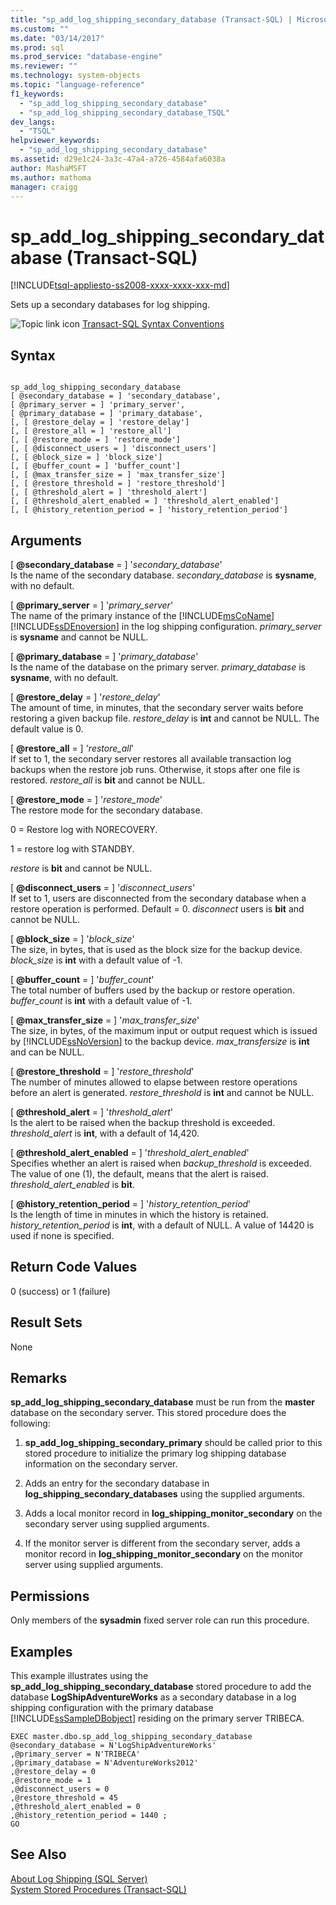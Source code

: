 ```yaml
---
title: "sp_add_log_shipping_secondary_database (Transact-SQL) | Microsoft Docs"
ms.custom: ""
ms.date: "03/14/2017"
ms.prod: sql
ms.prod_service: "database-engine"
ms.reviewer: ""
ms.technology: system-objects
ms.topic: "language-reference"
f1_keywords: 
  - "sp_add_log_shipping_secondary_database"
  - "sp_add_log_shipping_secondary_database_TSQL"
dev_langs: 
  - "TSQL"
helpviewer_keywords: 
  - "sp_add_log_shipping_secondary_database"
ms.assetid: d29e1c24-3a3c-47a4-a726-4584afa6038a
author: MashaMSFT
ms.author: mathoma
manager: craigg
---
```

# sp_add_log_shipping_secondary_database (Transact-SQL)
[!INCLUDE[tsql-appliesto-ss2008-xxxx-xxxx-xxx-md](../../includes/tsql-appliesto-ss2008-xxxx-xxxx-xxx-md.md)]

  Sets up a secondary databases for log shipping.  
  
 ![Topic link icon](../../database-engine/configure-windows/media/topic-link.gif "Topic link icon") [Transact-SQL Syntax Conventions](../../t-sql/language-elements/transact-sql-syntax-conventions-transact-sql.md)  
  
## Syntax  
  
```  
  
sp_add_log_shipping_secondary_database  
[ @secondary_database = ] 'secondary_database',  
[ @primary_server = ] 'primary_server',   
[ @primary_database = ] 'primary_database',  
[, [ @restore_delay = ] 'restore_delay']  
[, [ @restore_all = ] 'restore_all']  
[, [ @restore_mode = ] 'restore_mode']  
[, [ @disconnect_users = ] 'disconnect_users']  
[, [ @block_size = ] 'block_size']  
[, [ @buffer_count = ] 'buffer_count']  
[, [ @max_transfer_size = ] 'max_transfer_size']  
[, [ @restore_threshold = ] 'restore_threshold']   
[, [ @threshold_alert = ] 'threshold_alert']   
[, [ @threshold_alert_enabled = ] 'threshold_alert_enabled']   
[, [ @history_retention_period = ] 'history_retention_period']  
```  
  
## Arguments  
 [ **@secondary_database** = ] '*secondary_database*'  
 Is the name of the secondary database. *secondary_database* is **sysname**, with no default.  
  
 [ **@primary_server** = ] '*primary_server*'  
 The name of the primary instance of the [!INCLUDE[msCoName](../../includes/msconame-md.md)] [!INCLUDE[ssDEnoversion](../../includes/ssdenoversion-md.md)] in the log shipping configuration. *primary_server* is **sysname** and cannot be NULL.  
  
 [ **@primary_database** = ] '*primary_database*'  
 Is the name of the database on the primary server. *primary_database* is **sysname**, with no default.  
  
 [ **@restore_delay** = ] '*restore_delay*'  
 The amount of time, in minutes, that the secondary server waits before restoring a given backup file. *restore_delay* is **int** and cannot be NULL. The default value is 0.  
  
 [ **@restore_all** = ] '*restore_all*'  
 If set to 1, the secondary server restores all available transaction log backups when the restore job runs. Otherwise, it stops after one file is restored. *restore_all* is **bit** and cannot be NULL.  
  
 [ **@restore_mode** = ] '*restore_mode*'  
 The restore mode for the secondary database.  
  
 0 = Restore log with NORECOVERY.  
  
 1 = restore log with STANDBY.  
  
 *restore* is **bit** and cannot be NULL.  
  
 [ **@disconnect_users** = ] '*disconnect_users*'  
 If set to 1, users are disconnected from the secondary database when a restore operation is performed. Default = 0. *disconnect* users is **bit** and cannot be NULL.  
  
 [ **@block_size** = ] '*block_size*'  
 The size, in bytes, that is used as the block size for the backup device. *block_size* is **int** with a default value of -1.  
  
 [ **@buffer_count** = ] '*buffer_count*'  
 The total number of buffers used by the backup or restore operation. *buffer_count* is **int** with a default value of -1.  
  
 [ **@max_transfer_size** = ] '*max_transfer_size*'  
 The size, in bytes, of the maximum input or output request which is issued by [!INCLUDE[ssNoVersion](../../includes/ssnoversion-md.md)] to the backup device. *max_transfersize* is **int** and can be NULL.  
  
 [ **@restore_threshold** = ] '*restore_threshold*'  
 The number of minutes allowed to elapse between restore operations before an alert is generated. *restore_threshold* is **int** and cannot be NULL.  
  
 [ **@threshold_alert** = ] '*threshold_alert*'  
 Is the alert to be raised when the backup threshold is exceeded. *threshold_alert* is **int**, with a default of 14,420.  
  
 [ **@threshold_alert_enabled** = ] '*threshold_alert_enabled*'  
 Specifies whether an alert is raised when *backup_threshold* is exceeded. The value of one (1), the default, means that the alert is raised. *threshold_alert_enabled* is **bit**.  
  
 [ **@history_retention_period** = ] '*history_retention_period*'  
 Is the length of time in minutes in which the history is retained. *history_retention_period* is **int**, with a default of NULL. A value of 14420 is used if none is specified.  
  
## Return Code Values  
 0 (success) or 1 (failure)  
  
## Result Sets  
 None  
  
## Remarks  
 **sp_add_log_shipping_secondary_database** must be run from the **master** database on the secondary server. This stored procedure does the following:  
  
1.  **sp_add_log_shipping_secondary_primary** should be called prior to this stored procedure to initialize the primary log shipping database information on the secondary server.  
  
2.  Adds an entry for the secondary database in **log_shipping_secondary_databases** using the supplied arguments.  
  
3.  Adds a local monitor record in **log_shipping_monitor_secondary** on the secondary server using supplied arguments.  
  
4.  If the monitor server is different from the secondary server, adds a monitor record in **log_shipping_monitor_secondary** on the monitor server using supplied arguments.  
  
## Permissions  
 Only members of the **sysadmin** fixed server role can run this procedure.  
  
## Examples  
 This example illustrates using the **sp_add_log_shipping_secondary_database** stored procedure to add the database **LogShipAdventureWorks** as a secondary database in a log shipping configuration with the primary database [!INCLUDE[ssSampleDBobject](../../includes/sssampledbobject-md.md)] residing on the primary server TRIBECA.  
  
```  
EXEC master.dbo.sp_add_log_shipping_secondary_database   
@secondary_database = N'LogShipAdventureWorks'   
,@primary_server = N'TRIBECA'   
,@primary_database = N'AdventureWorks2012'   
,@restore_delay = 0   
,@restore_mode = 1   
,@disconnect_users = 0   
,@restore_threshold = 45     
,@threshold_alert_enabled = 0   
,@history_retention_period = 1440 ;  
GO  
```  
  
## See Also  
 [About Log Shipping &#40;SQL Server&#41;](../../database-engine/log-shipping/about-log-shipping-sql-server.md)   
 [System Stored Procedures &#40;Transact-SQL&#41;](../../relational-databases/system-stored-procedures/system-stored-procedures-transact-sql.md)  
  
  

